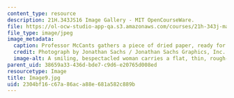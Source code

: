 ```yaml
---
content_type: resource
description: 21H.343JS16 Image Gallery - MIT OpenCourseWare.
file: https://ol-ocw-studio-app-qa.s3.amazonaws.com/courses/21h-343j-making-books-the-renaissance-and-today-spring-2016/2304bf16c67a86aca88e681a582c889b_Image9.jpg
file_type: image/jpeg
image_metadata:
  caption: Professor McCants gathers a piece of dried paper, ready for printing.
  credit: Photograph by Jonathan Sachs / Jonathan Sachs Graphics, Inc.
  image-alt: A smiling, bespectacled woman carries a flat, thin, rough-edged object.
parent_uid: 38659a33-436d-bde7-c9d6-e20765d008ed
resourcetype: Image
title: Image9.jpg
uid: 2304bf16-c67a-86ac-a88e-681a582c889b
---
```

